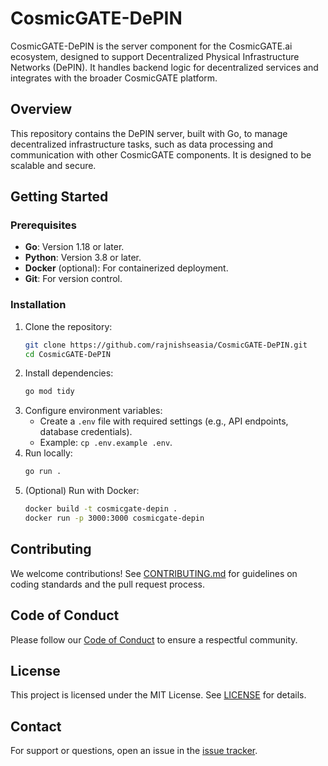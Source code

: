# CosmicGATE-DePIN

CosmicGATE-DePIN is the server component for the CosmicGATE.ai ecosystem, designed to support Decentralized Physical Infrastructure Networks (DePIN). It handles backend logic for decentralized services and integrates with the broader CosmicGATE platform.

## Overview
This repository contains the DePIN server, built with Go, to manage decentralized infrastructure tasks, such as data processing and communication with other CosmicGATE components. It is designed to be scalable and secure.

## Getting Started
### Prerequisites
- **Go**: Version 1.18 or later.
- **Python**: Version 3.8 or later.
- **Docker** (optional): For containerized deployment.
- **Git**: For version control.

### Installation
1. Clone the repository:
   ```bash
   git clone https://github.com/rajnishseasia/CosmicGATE-DePIN.git
   cd CosmicGATE-DePIN
   ```
2. Install dependencies:
   ```bash
   go mod tidy
   ```
3. Configure environment variables:
   - Create a `.env` file with required settings (e.g., API endpoints, database credentials).
   - Example: `cp .env.example .env`.
4. Run locally:
   ```bash
   go run .
   ```
5. (Optional) Run with Docker:
   ```bash
   docker build -t cosmicgate-depin .
   docker run -p 3000:3000 cosmicgate-depin
   ```

## Contributing
We welcome contributions! See [CONTRIBUTING.md](CONTRIBUTING.md) for guidelines on coding standards and the pull request process.

## Code of Conduct
Please follow our [Code of Conduct](CODE_OF_CONDUCT.md) to ensure a respectful community.

## License
This project is licensed under the MIT License. See [LICENSE](LICENSE) for details.

## Contact
For support or questions, open an issue in the [issue tracker](https://github.com/md5sha1/CosmicGATE-DePIN/issues).